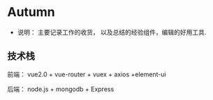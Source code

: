 # Autumn

 - 说明： 主要记录工作的收货， 以及总结的经验组件，编辑的好用工具.

## 技术栈

 前端：  vue2.0 + vue-router + vuex + axios +element-ui
 
 后端： node.js + mongodb + Express



